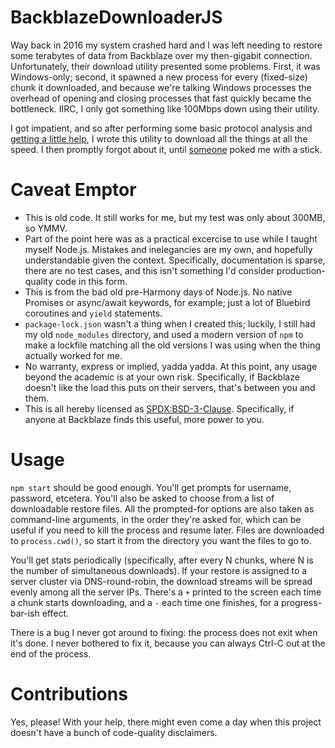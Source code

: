 # BackblazeDownloaderJS

Way back in 2016 my system crashed hard and I was left needing to restore some terabytes of data from Backblaze over my then-gigabit connection. Unfortunately, their download utility presented some problems. First, it was Windows-only; second, it spawned a new process for every (fixed-size) chunk it downloaded, and because we're talking Windows processes the overhead of opening and closing processes that fast quickly became the bottleneck. IIRC, I only got something like 100Mbps down using their utility.

I got impatient, and so after performing some basic protocol analysis and [getting a little help](https://reverseengineering.stackexchange.com/questions/12193/backblaze-16-bit-checksum-bzsanity), I wrote this utility to download all the things at all the speed. I then promptly forgot about it, until [someone](https://reverseengineering.stackexchange.com/questions/12193/backblaze-16-bit-checksum-bzsanity#comment35275_12193) poked me with a stick.

# Caveat Emptor

- This is old code. It still works for me, but my test was only about 300MB, so YMMV.
- Part of the point here was as a practical excercise to use while I taught myself Node.js. Mistakes and inelegancies are my own, and hopefully understandable given the context. Specifically, documentation is sparse, there are no test cases, and this isn't something I'd consider production-quality code in this form.
- This is from the bad old pre-Harmony days of Node.js. No native Promises or async/await keywords, for example; just a lot of Bluebird coroutines and `yield` statements.
- `package-lock.json` wasn't a thing when I created this; luckily, I still had my old `node_modules` directory, and used a modern version of `npm` to make a lockfile matching all the old versions I was using when the thing actually worked for me.
- No warranty, express or implied, yadda yadda. At this point, any usage beyond the academic is at your own risk. Specifically, if Backblaze doesn't like the load this puts on their servers, that's between you and them.
- This is all hereby licensed as [SPDX:BSD-3-Clause](https://opensource.org/licenses/BSD-3-Clause). Specifically, if anyone at Backblaze finds this useful, more power to you.

# Usage

`npm start` should be good enough. You'll get prompts for username, password, etcetera. You'll also be asked to choose from a list of downloadable restore files. All the prompted-for options are also taken as command-line arguments, in the order they're asked for, which can be useful if you need to kill the process and resume later. Files are downloaded to `process.cwd()`, so start it from the directory you want the files to go to.

You'll get stats periodically (specifically, after every N chunks, where N is the number of simultaneous downloads). If your restore is assigned to a server cluster via DNS-round-robin, the download streams will be spread evenly among all the server IPs. There's a `+` printed to the screen each time a chunk starts downloading, and a `-` each time one finishes, for a progress-bar-ish effect.

There is a bug I never got around to fixing: the process does not exit when it's done. I never bothered to fix it, because you can always Ctrl-C out at the end of the process.

# Contributions

Yes, please! With your help, there might even come a day when this project doesn't have a bunch of code-quality disclaimers.
